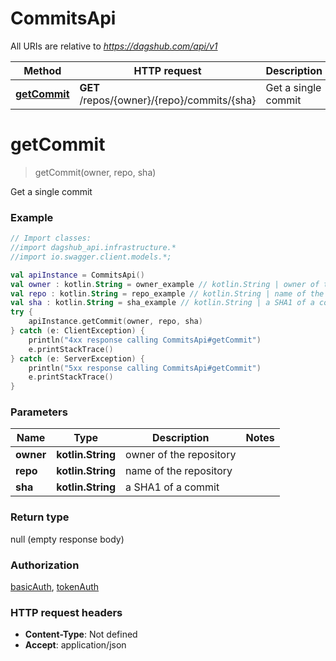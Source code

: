 # CommitsApi

All URIs are relative to *https://dagshub.com/api/v1*

Method | HTTP request | Description
------------- | ------------- | -------------
[**getCommit**](CommitsApi.md#getCommit) | **GET** /repos/{owner}/{repo}/commits/{sha} | Get a single commit

<a name="getCommit"></a>
# **getCommit**
> getCommit(owner, repo, sha)

Get a single commit

### Example
```kotlin
// Import classes:
//import dagshub_api.infrastructure.*
//import io.swagger.client.models.*;

val apiInstance = CommitsApi()
val owner : kotlin.String = owner_example // kotlin.String | owner of the repository
val repo : kotlin.String = repo_example // kotlin.String | name of the repository
val sha : kotlin.String = sha_example // kotlin.String | a SHA1 of a commit
try {
    apiInstance.getCommit(owner, repo, sha)
} catch (e: ClientException) {
    println("4xx response calling CommitsApi#getCommit")
    e.printStackTrace()
} catch (e: ServerException) {
    println("5xx response calling CommitsApi#getCommit")
    e.printStackTrace()
}
```

### Parameters

Name | Type | Description  | Notes
------------- | ------------- | ------------- | -------------
 **owner** | **kotlin.String**| owner of the repository |
 **repo** | **kotlin.String**| name of the repository |
 **sha** | **kotlin.String**| a SHA1 of a commit |

### Return type

null (empty response body)

### Authorization

[basicAuth](../README.md#basicAuth), [tokenAuth](../README.md#tokenAuth)

### HTTP request headers

 - **Content-Type**: Not defined
 - **Accept**: application/json

